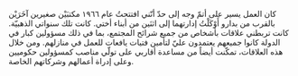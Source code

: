 كان العمل يسير على أتمّ وجه إلى حدّ أنّني افتتحتُ عام ١٩٦٦ مكتبَيْن صغيرين آخَرَيْن بالقرب من بدارو أَوْكَلْتُ إدارتهما إلى اثنَين من أبناء أختي. كانت تلك سنواتي الذهبيّة. كانت تربطني علاقات بأشخاص من جميع شرائح المجتمع، بما في ذلك مسؤولين كبار في الدولة كانوا جميعهم يعتمدون عليّ لتأمين فتيات يافعات للعمل في منازلهم. ومن خلال هذه العلاقات، تمكّنت أيضاً من مساعدة أقاربي على تولّي مناصب كمسؤولين حكوميين وعلى إدراة أعمالهم وشركاتهم الخاصة.
